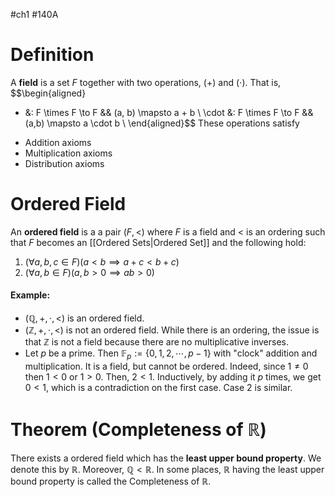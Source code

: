#ch1 #140A
# Definition
A **field** is a set $F$ together with two operations, $(+)$ and $(\cdot)$. That is,
$$\begin{aligned}
+ &: F \times F \to F && (a, b) \mapsto a + b \\
\cdot &: F \times F \to F && (a,b) \mapsto a \cdot b \\
\end{aligned}$$
These operations satisfy
- Addition axioms
- Multiplication axioms
- Distribution axioms

# Ordered Field
An **ordered field** is a a pair $(F, <)$ where $F$ is a field and $<$ is an ordering such that $F$ becomes an [[Ordered Sets|Ordered Set]] and the following hold:
1. $(\forall a,b,c \in F)(a < b \implies a + c < b + c)$
2. $(\forall a,b \in F)(a,b >0 \implies ab > 0)$ 
#### Example:
- $(\mathbb{Q}, +, \cdot, <)$ is an ordered field. 
- $(\mathbb{Z}, +, \cdot, <)$ is not an ordered field. While there is an ordering, the issue is that $\mathbb{Z}$ is not a field because there are no multiplicative inverses. 
- Let $p$ be a prime. Then $\mathbb{F}_{p} := \{0, 1, 2, \cdots, p - 1\}$ with "clock" addition and multiplication. It is a field, but cannot be ordered. Indeed, since $1 \neq 0$ then $1 <0$ or $1 > 0$. Then, $2 < 1$. Inductively, by adding it $p$ times, we get $0 < 1$, which is a contradiction on the first case. Case 2 is similar. 

# Theorem (Completeness of $\mathbb{R}$)
There exists a ordered field which has the **least upper bound property**. We denote this by $\mathbb{R}$. Moreover, $\mathbb{Q} < \mathbb{R}$. In some places, $\mathbb{R}$ having the least upper bound property is called the Completeness of $\mathbb{R}$. 